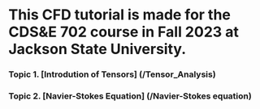 #  This CFD tutorial is made for the CDS&E 702 course in Fall 2023 at Jackson State University.

### Topic 1. [Introdution of Tensors] (/Tensor_Analysis)
### Topic 2. [Navier-Stokes Equation] (/Navier-Stokes equation)

